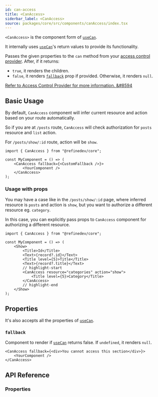 ```yaml
---
id: can-access
title: <CanAccess>
siderbar_label: <CanAccess>
source: packages/core/src/components/canAccess/index.tsx
---
```


`<CanAccess>` is the component form of [`useCan`][use-can].

It internally uses [`useCan`][use-can]'s return values to provide its functionality.

Passes the given properties to the `can` method from your [access control provider][access-control-provider]. After, if it returns:

-   `true`, it renders the children.
-   `false`, it renders [`fallback`](#fallback) prop if provided. Otherwise, it renders `null`.

[Refer to Access Control Provider for more information. &#8594][access-control-provider]

## Basic Usage

By default, `CanAccess` component will infer current resource and action based on your route automatically.

So if you are at `/posts` route, `CanAccess` will check authorization for `posts` resource and `list` action.

For `/posts/show/:id` route, action will be `show`.

```tsx
import { CanAccess } from "@refinedev/core";

const MyComponent = () => (
    <CanAccess fallback={<CustomFallback />}>
        <YourComponent />
    </CanAccess>
);
```

### Usage with props

You may have a case like in the `/posts/show/:id` page, where inferred resource is `posts` and action is `show`, but you want to authorize a different resource eg. `category`.

In this case, you can explicitly pass props to `CanAccess` component for authorizing a different resource.

```tsx
import { CanAccess } from "@refinedev/core";

const MyComponent = () => (
    <Show>
        <Title>Id</Title>
        <Text>{record?.id}</Text>
        <Title level={5}>Title</Title>
        <Text>{record?.title}</Text>
        // highlight-start
        <CanAccess resource="categories" action="show">
            <Title level={5}>Category</Title>
        </CanAccess>
        // highlight-end
    </Show>
);
```

## Properties

It's also accepts all the properties of [`useCan`](/docs/api-reference/core/hooks/accessControl/useCan/#properties).

### `fallback`

Component to render if [`useCan`][use-can] returns false. If `undefined`, it renders `null`.

```tsx
<CanAccess fallback={<div>You cannot access this section</div>}>
    <YourComponent />
</CanAccess>
```

## API Reference

### Properties

<PropsTable module="@refinedev/core/CanAccess"/>

[use-can]: /docs/api-reference/core/hooks/accessControl/useCan/
[access-control-provider]: /docs/api-reference/core/providers/accessControl-provider/
[can]: /docs/api-reference/core/hooks/accessControl/useCan/#can
